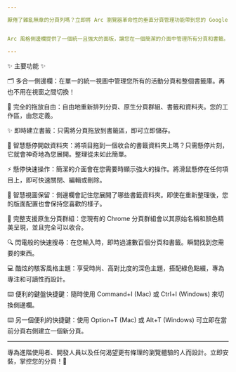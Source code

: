 ```yaml
---

厭倦了雜亂無章的分頁列嗎？立即將 Arc 瀏覽器革命性的垂直分頁管理功能帶到您的 Google Chrome 中！🚀


Arc 風格側邊欄提供了一個統一且強大的面板，讓您在一個簡潔的介面中管理所有分頁和書籤。輕鬆提升您的生產力，整理您的數位生活。

---
```


✨ 主要功能 ✨


🗂️ 多合一側邊欄：在單一的統一視圖中管理您所有的活動分頁和整個書籤庫。再也不用在視窗之間切換！

🤏 完全的拖放自由：自由地重新排列分頁、原生分頁群組、書籤和資料夾。您的工作區，由您定義。

✨ 即時建立書籤：只需將分頁拖放到書籤區，即可立即儲存。

📂 智慧懸停開啟資料夾：將項目拖到一個收合的書籤資料夾上嗎？只需懸停片刻，它就會神奇地為您展開。整理從未如此簡單。

⚡ 懸停快速操作：簡潔的介面會在您需要時顯示強大的操作。將滑鼠懸停在任何項目上，即可快速關閉、編輯或刪除。

🧠 智慧視圖保留：側邊欄會記住您展開了哪些書籤資料夾。即使在重新整理後，您的版面配置也會保持您喜歡的樣子。

🎨 完整支援原生分頁群組：您現有的 Chrome 分頁群組會以其原始名稱和顏色精美呈現，並且完全可以收合。

🔍 閃電般的快速搜尋：在您輸入時，即時過濾數百個分頁和書籤。瞬間找到您需要的東西。

💻 酷炫的駭客風格主題：享受時尚、高對比度的深色主題，搭配綠色點綴，專為專注和可讀性而設計。

⌨️ 便利的鍵盤快捷鍵：隨時使用 Command+I (Mac) 或 Ctrl+I (Windows) 來切換側邊欄。

⌨️ 另一個便利的快捷鍵：使用 Option+T (Mac) 或 Alt+T (Windows) 可立即在當前分頁右側建立一個新分頁。


---


專為進階使用者、開發人員以及任何渴望更有條理的瀏覽體驗的人而設計。立即安裝，掌控您的分頁！🌟
